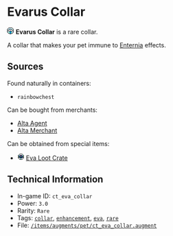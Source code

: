 # Evarus Collar

<img src="https://raw.githubusercontent.com/Ceterai/Enternia/main/items/augments/pet/ct_eva_collar.png" alt="Evarus Collar icon" loading="lazy" height=16px width="auto" /> **Evarus Collar** is a rare collar.

A collar that makes your pet immune to [Enternia](https://ceterai.github.io/MyEnternia/Wiki/Tags/Enternia) effects.

## Sources

Found naturally in containers:

- `rainbowchest`

Can be bought from merchants:

- [Alta Agent](https://ceterai.github.io/MyEnternia/Wiki/AltaAgent)
- [Alta Merchant](https://ceterai.github.io/MyEnternia/Wiki/AltaMerchant)

Can be obtained from special items:

- <img src="https://raw.githubusercontent.com/Ceterai/Enternia/main/items/active/alta/loot/biome/ct_eva_loot.png" alt="Eva Loot Crate icon" loading="lazy" height=16px width="auto" /> [Eva Loot Crate](https://ceterai.github.io/MyEnternia/Wiki/EvaLootCrate)

## Technical Information

- In-game ID: `ct_eva_collar`
- Power: `3.0`
- Rarity: `Rare`
- Tags: [`collar`](https://ceterai.github.io/MyEnternia/Wiki/Tags/Collar), [`enhancement`](https://ceterai.github.io/MyEnternia/Wiki/Tags/Enhancement), [`eva`](https://ceterai.github.io/MyEnternia/Wiki/Tags/Eva), [`rare`](https://ceterai.github.io/MyEnternia/Wiki/Tags/Rare)
- File: [`/items/augments/pet/ct_eva_collar.augment`](https://github.com/Ceterai/Enternia/blob/main/items/augments/pet/ct_eva_collar.augment)

